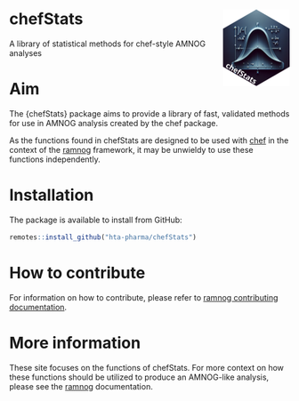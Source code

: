 
<!-- README.md is generated from README.Rmd. Please edit that file -->

# chefStats <a href="https://hta-pharma.github.io/chefStats/"><img src="man/figures/logo.png" align="right" height="138" alt="chefStats website" /></a>

A library of statistical methods for chef-style AMNOG analyses

# Aim

The {chefStats} package aims to provide a library of fast, validated
methods for use in AMNOG analysis created by the chef package.

As the functions found in chefStats are designed to be used with
[chef](https://hta-pharma.github.io/chef) in the context of the
[ramnog](https://hta-pharma.github.io/ramnog) framework, it may be
unwieldy to use these functions independently.

# Installation

The package is available to install from GitHub:

``` r
remotes::install_github("hta-pharma/chefStats")
```

# How to contribute

For information on how to contribute, please refer to [ramnog
contributing
documentation](https://hta-pharma.github.io/ramnog/articles/dev_contribute).

# More information

These site focuses on the functions of chefStats. For more context on
how these functions should be utilized to produce an AMNOG-like
analysis, please see the [ramnog](https://hta-pharma.github.io/ramnog)
documentation.
